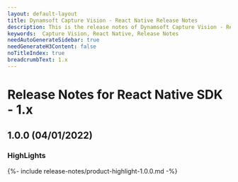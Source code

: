 ```yaml
---
layout: default-layout
title: Dynamsoft Capture Vision - React Native Release Notes
description: This is the release notes of Dynamsoft Capture Vision - React Native Edition.
keywords:  Capture Vision, React Native, Release Notes
needAutoGenerateSidebar: true
needGenerateH3Content: false
noTitleIndex: true
breadcrumbText: 1.x
---
```


# Release Notes for React Native SDK - 1.x

## 1.0.0 (04/01/2022)

### HighLights

{%- include release-notes/product-highlight-1.0.0.md -%}
